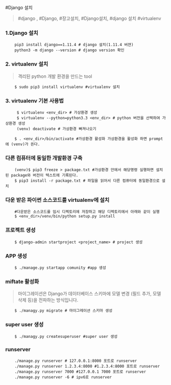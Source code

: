#Django 설치
>\#django , \#Django, \#장고설치, \#Django설치, \#django 설치 \#virtualenv


### 1.Django 설치
```shell
    pip3 install django==1.11.4 # django 설치(1.11.4 버젼)
    python3 -m django --version # django version 확인
```

### 2. virtualenv 설치
> 격리된 python 개발 환경을 만드는 tool
```shell
    $ sudo pip3 install virtualenv #virtualenv 설치
```

### 3. virtualenv 기본 사용법
```shell
     $ virtualenv <env_dir> # 가상환경 생성
     $ virtualenv --python=python3.3 <env_dir> # python 버전을 선택하여 가상환경 생성
	 (venv) deactivate # 가상환경 빠져나오기
```

```shell
    $ . <env_dir>/bin/activate #가상환경 활성화 가상환경을 활성화 하면 prompt에 (venv)가 뜬다.
```

### 다른 컴퓨터에 동일한 개발환경 구축
```shell
    (venv)$ pip3 freeze > package.txt #가상환경 안에서 해당명령 실행하면 설치된 package와 버전이 텍스트에 기록된다.
    $ pip3 install -r package.txt # 파일을 읽어서 다른 컴퓨터에 동일환경으로 설치
```

### 다운 받은 파이썬 소스코드를  virtualenv에 설치
```shell
    #다운받은 소스코드를 임시 디렉토리에 저장하고 해당 디렉토리에서 아래와 같이 실행
    $ <env_dir>/venv/bin/python setup.py install
```

### 프로젝트 생성
```shell
    $ django-admin startproject <project_name> # project 생성
```

### APP 생성
```shell
    $ ./manage.py startapp comunity #app 생성
```

### miftate 활성화
> 마이그레이션은 Django가 데이터베이스 스키마에 모델 변경 (필드 추가, 모델 삭제 등)을 전파하는 방식입니다.
```shell
    $ ./managy.py migrate # 마이그레이션 스키마 생성
```

### super user 생성
```shell
    $ ./managy.py createsuperuser #super user 생성
```

### runserver
```shell
    ./manage.py runserver # 127.0.0.1:8000 포트로 runserver
    ./manage.py runserver 1.2.3.4:8000 #1.2.3.4:8000 포트로 runserver
    ./manage.py runserver 7000 #127.0.0.1 7000 포트로 runserver
    ./manage.py runserver -6 # ipv6로 runserver
```


